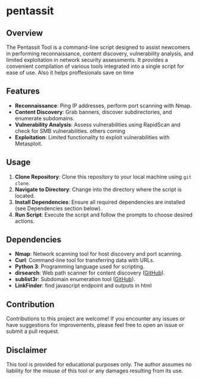 # pentassit

## Overview
The Pentassit Tool is a command-line script designed to assist newcomers in performing reconnaissance, content discovery, vulnerability analysis, and limited exploitation in network security assessments. It provides a convenient compilation of various tools integrated into a single script for ease of use. Also it helps proffesionals save on time

## Features
- **Reconnaissance**: Ping IP addresses, perform port scanning with Nmap.
- **Content Discovery**: Grab banners, discover subdirectories, and enumerate subdomains.
- **Vulnerability Analysis**: Assess vulnerabilities using RapidScan and check for SMB vulnerabilities. others coming
- **Exploitation**: Limited functionality to exploit vulnerabilities with Metasploit.

## Usage
1. **Clone Repository**: Clone this repository to your local machine using `git clone`.
2. **Navigate to Directory**: Change into the directory where the script is located.
3. **Install Dependencies**: Ensure all required dependencies are installed (see Dependencies section below).
4. **Run Script**: Execute the script and follow the prompts to choose desired actions.

## Dependencies
- **Nmap**: Network scanning tool for host discovery and port scanning.
- **Curl**: Command-line tool for transferring data with URLs.
- **Python 3**: Programming language used for scripting.
- **dirsearch**: Web path scanner for content discovery ([GitHub](https://github.com/maurosoria/dirsearch)).
- **sublist3r**: Subdomain enumeration tool ([GitHub](https://github.com/aboul3la/Sublist3r)).
- **LinkFinder**: find javascript endpoint and outputs in html

## Contribution
Contributions to this project are welcome! If you encounter any issues or have suggestions for improvements, please feel free to open an issue or submit a pull request.

## Disclaimer
This tool is provided for educational purposes only. The author assumes no liability for the misuse of this tool or any damages resulting from its use.
